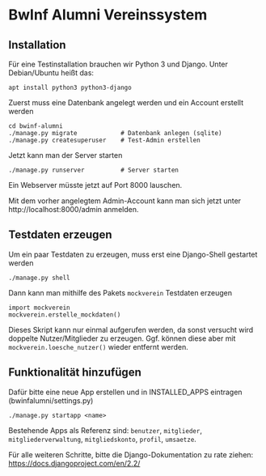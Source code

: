 # BwInf Alumni Vereinssystem



## Installation

Für eine Testinstallation brauchen wir Python 3 und Django. Unter
Debian/Ubuntu heißt das:

    apt install python3 python3-django

Zuerst muss eine Datenbank angelegt werden und ein Account erstellt
werden

    cd bwinf-alumni
    ./manage.py migrate            # Datenbank anlegen (sqlite)
    ./manage.py createsuperuser    # Test-Admin erstellen 
    
Jetzt kann man der Server starten
    
    ./manage.py runserver          # Server starten
    
Ein Webserver müsste jetzt auf Port 8000 lauschen.

Mit dem vorher angelegtem Admin-Account kann man sich jetzt unter
http://localhost:8000/admin anmelden.

## Testdaten erzeugen

Um ein paar Testdaten zu erzeugen, muss erst eine Django-Shell gestartet
werden

    ./manage.py shell
    
Dann kann man mithilfe des Pakets `mockverein` Testdaten erzeugen

    import mockverein
    mockverein.erstelle_mockdaten()

Dieses Skript kann nur einmal aufgerufen werden, da sonst versucht wird
doppelte Nutzer/Mitglieder zu erzeugen. Ggf. können diese aber mit 
`mockverein.loesche_nutzer()` wieder entfernt werden.
    
## Funktionalität hinzufügen

Dafür bitte eine neue App erstellen und in INSTALLED_APPS eintragen 
(bwinfalumni/settings.py)

    ./manage.py startapp <name>
    
Bestehende Apps als Referenz sind:
`benutzer`, `mitglieder`, `mitgliederverwaltung`, `mitgliedskonto`, `profil`, `umsaetze`.
    
Für alle weiteren Schritte, bitte die Django-Dokumentation zu rate
ziehen: https://docs.djangoproject.com/en/2.2/


